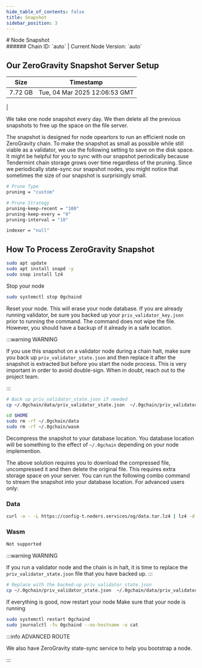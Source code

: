 ```yaml
---
hide_table_of_contents: false
title: Snapshot
sidebar_position: 3
---
```


<div class="h1-with-icon icon-og">
# Node Snapshot
</div>
###### Chain ID: `auto` | Current Node Version: `auto`

## Our ZeroGravity Snapshot Server Setup

| Size   | Timestamp    |
|--------|--------------|
| 7.72 GB | Tue, 04 Mar 2025 12:06:53 GMT  |


We take one node snapshot every day. We then delete all the previous snapshots to free up the space on the file server.

The snapshot is designed for node opeartors to run an efficient node on ZeroGravity chain. To make the snapshot as small as possible while still viable as a validator, we use the following setting to save on the disk space. It might be helpful for you to sync with our snapshot periodically because Tendermint chain storage grows over time regardless of the pruning. Since we periodically state-sync our snapshot nodes, you might notice that sometimes the size of our snapshot is surprisingly small.

```bash title="app.toml"
# Prune Type
pruning = "custom"

# Prune Strategy
pruning-keep-recent = "100"
pruning-keep-every = "0"
pruning-interval = "10"
```

```bash title="config.toml"
indexer = "null"
```

## How To Process ZeroGravity Snapshot
```bash
sudo apt update
sudo apt install snapd -y
sudo snap install lz4
```

Stop your node
```bash
sudo systemctl stop 0gchaind
```
Reset your node. This will erase your node database. If you are already running validator, be sure you backed up your `priv_validator_key.json` prior to running the command. The command does not wipe the file. However, you should have a backup of it already in a safe location.

:::warning WARNING

If you use this snapshot on a validator node during a chain halt, make sure you back up `priv_validator_state.json` and then replace it after the snapshot is extracted but before you start the node process. This is very important in order to avoid double-sign. When in doubt, reach out to the project team.

:::

```bash
# Back up priv_validator_state.json if needed
cp ~/.0gchain/data/priv_validator_state.json  ~/.0gchain/priv_validator_state.json

cd $HOME
sudo rm -rf ~/.0gchain/data
sudo rm -rf ~/.0gchain/wasm
```

Decompress the snapshot to your database location. You database location will be something to the effect of `~/.0gchain` depending on your node implemention.

The above solution requires you to download the compressed file, uncompressed it and then delete the original file. This requires extra storage space on your server. You can run the following combo command to stream the snapshot into your database location. For advanced users only:
### Data
```bash
curl -o - -L https://config-t.noders.services/og/data.tar.lz4 | lz4 -d | tar -x -C ~/.0gchain
```
### Wasm
```bash
Not supported
```

:::warning WARNING

If you run a validator node and the chain is in halt, it is time to replace the `priv_validator_state.json` file that you have backed up.
:::

```bash
# Replace with the backed-up priv_validator_state.json
cp ~/.0gchain/priv_validator_state.json  ~/.0gchain/data/priv_validator_state.json
```

If everything is good, now restart your node
Make sure that your node is running

```bash
sudo systemctl restart 0gchaind
sudo journalctl -fu 0gchaind --no-hostname -o cat
```

:::info ADVANCED ROUTE

We also have ZeroGravity state-sync service to help you bootstrap a node.

:::